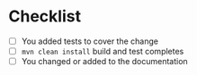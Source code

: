<!--
Thank you for your pull request. Please provide a description above and review
the requirements below.
-->

# Checklist
<!-- Remove items that do not apply. For completed items, change [ ] to [x]. -->

- [ ] You added tests to cover the change
- [ ] `mvn clean install` build and test completes
- [ ] You changed or added to the documentation